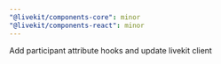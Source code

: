 ```yaml
---
"@livekit/components-core": minor
"@livekit/components-react": minor
---
```


Add participant attribute hooks and update livekit client
